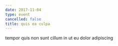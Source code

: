 ```yaml
---
date: 2017-11-04
type: event
cancelled: false
title: quis ea culpa
---
```

tempor quis non sunt cillum in ut eu dolor adipiscing